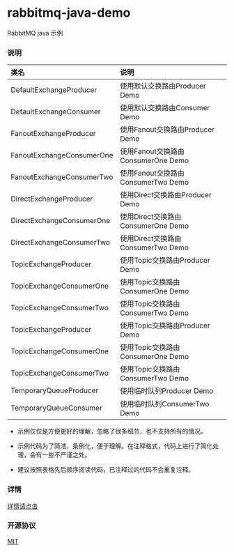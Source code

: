# rabbitmq-java-demo

RabbitMQ java 示例

### 说明

|类名|说明|
|:-|:-|
|DefaultExchangeProducer|使用默认交换路由Producer Demo|
|DefaultExchangeConsumer|使用默认交换路由Consumer Demo|
|FanoutExchangeProducer|使用Fanout交换路由Producer Demo|
|FanoutExchangeConsumerOne|使用Fanout交换路由ConsumerOne Demo|
|FanoutExchangeConsumerTwo|使用Fanout交换路由ConsumerTwo Demo|
|DirectExchangeProducer|使用Direct交换路由Producer Demo|
|DirectExchangeConsumerOne|使用Direct交换路由ConsumerOne Demo|
|DirectExchangeConsumerTwo|使用Direct交换路由ConsumerTwo Demo|
|TopicExchangeProducer|使用Topic交换路由Producer Demo|
|TopicExchangeConsumerOne|使用Topic交换路由ConsumerOne Demo|
|TopicExchangeConsumerTwo|使用Topic交换路由ConsumerTwo Demo|
|TopicExchangeProducer|使用Topic交换路由Producer Demo|
|TopicExchangeConsumerOne|使用Topic交换路由ConsumerOne Demo|
|TopicExchangeConsumerTwo|使用Topic交换路由ConsumerTwo Demo|
|TemporaryQueueProducer|使用临时队列Producer Demo|
|TemporaryQueueConsumer|使用临时队列ConsumerTwo Demo|

* 示例仅仅是方便更好的理解，忽略了很多细节，也不支持所有的情况。

* 示例代码为了简洁，条例化，便于理解。在注释格式，代码上进行了简化处理，会有一些不严谨之处。

* 建议按照表格先后顺序阅读代码，已注释过的代码不会重复注释。

### 详情

[详情请点击](https://my.oschina.net/u/3320720/blog/2870478)

### 开源协议

[MIT](./LICENSE)